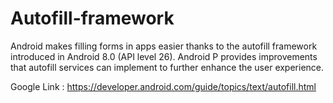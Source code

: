 # Autofill-framework
Android makes filling forms in apps easier thanks to the autofill framework introduced in Android 8.0 (API level 26). Android P provides improvements that autofill services can implement to further enhance the user experience.

Google Link : https://developer.android.com/guide/topics/text/autofill.html
